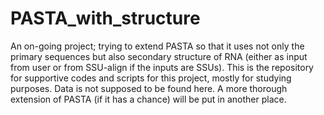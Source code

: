 # PASTA_with_structure
An on-going project; trying to extend PASTA so that it uses not only the primary sequences but also secondary structure of RNA (either as input from user or from SSU-align if the inputs are SSUs).
This is the repository for supportive codes and scripts for this project, mostly for studying purposes. Data is not supposed to be found here. A more thorough extension of PASTA (if it has a chance) will be put in another place.
